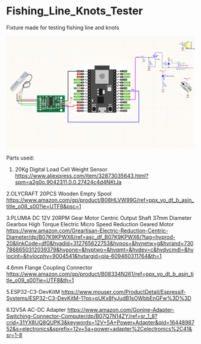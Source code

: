 # Fishing_Line_Knots_Tester
 Fixture made for testing fishing line and knots
 
<img src="doc/FishingLineTester_Schematic.png">

Parts used:
1. 20Kg Digital Load Cell Weight Sensor
https://www.aliexpress.com/item/32873035643.html?spm=a2g0o.9042311.0.0.27424c4d4NKtJa

2.OLYCRAFT 20PCS Wooden Empty Spool
https://www.amazon.com/gp/product/B08HLVW99G/ref=ppx_yo_dt_b_asin_title_o08_s00?ie=UTF8&psc=1

3.PLUMIA DC 12V 20RPM Gear Motor Centric Output Shaft 37mm Diameter Gearbox High Torque Electric Micro Speed Reduction Geared Motor
https://www.amazon.com/Greartisan-Electric-Reduction-Centric-Diameter/dp/B07K9KPWX6/ref=asc_df_B07K9KPWX6/?tag=hyprod-20&linkCode=df0&hvadid=312765622753&hvpos=&hvnetw=g&hvrand=7307868650312039379&hvpone=&hvptwo=&hvqmt=&hvdev=c&hvdvcmdl=&hvlocint=&hvlocphy=9004541&hvtargid=pla-609460311764&th=1

4.6mm Flange Coupling Connector
https://www.amazon.com/gp/product/B08334N261/ref=ppx_yo_dt_b_asin_title_o09_s00?ie=UTF8&th=1

5.ESP32-C3-DevKitM 
https://www.mouser.com/ProductDetail/Espressif-Systems/ESP32-C3-DevKitM-1?qs=pUKx8fyJudB1sOWbbEnGFw%3D%3D

6.12V5A AC-DC Adapter
https://www.amazon.com/Gonine-Adapter-Switching-Connector-Computer/dp/B07Q7N14ZY/ref=sr_1_8?crid=31YX8UQ8QUPK3&keywords=12V+5A+Power+Adapter&qid=1644898752&s=electronics&sprefix=12v+5a+power+adapter%2Celectronics%2C41&sr=1-8
